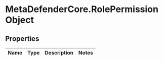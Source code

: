 # MetaDefenderCore.RolePermissionObject

## Properties

Name | Type | Description | Notes
------------ | ------------- | ------------- | -------------



